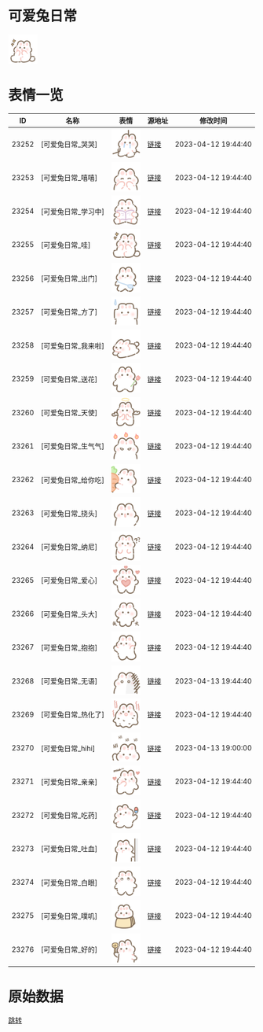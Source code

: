# 可爱兔日常

<img src="./cover.png" height="60" alt="cover" />

# 表情一览

|ID|名称|表情|源地址|修改时间|
|----|----|----|----|----|
|23252|[可爱兔日常_哭哭]|<img src="./pic/023252_%5B可爱兔日常_哭哭%5D.png" height="60" alt="哭哭"/>|[链接](https://i0.hdslb.com/bfs/garb/c7681bedfc7d2b14f01999b5baf641236999c1ab.png)|2023-04-12 19:44:40|
|23253|[可爱兔日常_嘻嘻]|<img src="./pic/023253_%5B可爱兔日常_嘻嘻%5D.png" height="60" alt="嘻嘻"/>|[链接](https://i0.hdslb.com/bfs/garb/f38617dc76e9486f457e83433e0253542b2fe17a.png)|2023-04-12 19:44:40|
|23254|[可爱兔日常_学习中]|<img src="./pic/023254_%5B可爱兔日常_学习中%5D.png" height="60" alt="学习中"/>|[链接](https://i0.hdslb.com/bfs/garb/d659e89a2b93fe701bd2d5fd065a558f67b6e96e.png)|2023-04-12 19:44:40|
|23255|[可爱兔日常_哇]|<img src="./pic/023255_%5B可爱兔日常_哇%5D.png" height="60" alt="哇"/>|[链接](https://i0.hdslb.com/bfs/garb/ea389196c6f6530e7530b6207165a77a55133c69.png)|2023-04-12 19:44:40|
|23256|[可爱兔日常_出门]|<img src="./pic/023256_%5B可爱兔日常_出门%5D.png" height="60" alt="出门"/>|[链接](https://i0.hdslb.com/bfs/garb/64513bdf003e8bceddd6f3c0da2fe302ee3c2e14.png)|2023-04-12 19:44:40|
|23257|[可爱兔日常_方了]|<img src="./pic/023257_%5B可爱兔日常_方了%5D.png" height="60" alt="方了"/>|[链接](https://i0.hdslb.com/bfs/garb/cbb8b27aa7602cd4af875fb40d7b6ef1e4b5e603.png)|2023-04-12 19:44:40|
|23258|[可爱兔日常_我来啦]|<img src="./pic/023258_%5B可爱兔日常_我来啦%5D.png" height="60" alt="我来啦"/>|[链接](https://i0.hdslb.com/bfs/garb/70219ed64454ce2176375ad3f09d43b6175fd80d.png)|2023-04-12 19:44:40|
|23259|[可爱兔日常_送花]|<img src="./pic/023259_%5B可爱兔日常_送花%5D.png" height="60" alt="送花"/>|[链接](https://i0.hdslb.com/bfs/garb/25efd48e8c87d4ed275f972e076f6dbd4f40c40f.png)|2023-04-12 19:44:40|
|23260|[可爱兔日常_天使]|<img src="./pic/023260_%5B可爱兔日常_天使%5D.png" height="60" alt="天使"/>|[链接](https://i0.hdslb.com/bfs/garb/8ae6f3cbac4a0937936099c96874b400f00b7dd2.png)|2023-04-12 19:44:40|
|23261|[可爱兔日常_生气气]|<img src="./pic/023261_%5B可爱兔日常_生气气%5D.png" height="60" alt="生气气"/>|[链接](https://i0.hdslb.com/bfs/garb/6abd8a1402bc3edbd5c7141819f61513e2c46a72.png)|2023-04-12 19:44:40|
|23262|[可爱兔日常_给你吃]|<img src="./pic/023262_%5B可爱兔日常_给你吃%5D.png" height="60" alt="给你吃"/>|[链接](https://i0.hdslb.com/bfs/garb/4c4ee4135f9d2309d411eaa00323a1a9d4fb4770.png)|2023-04-12 19:44:40|
|23263|[可爱兔日常_挠头]|<img src="./pic/023263_%5B可爱兔日常_挠头%5D.png" height="60" alt="挠头"/>|[链接](https://i0.hdslb.com/bfs/garb/019b49bb74a04e8e7f25f414c3520ad7dfd69da0.png)|2023-04-12 19:44:40|
|23264|[可爱兔日常_纳尼]|<img src="./pic/023264_%5B可爱兔日常_纳尼%5D.png" height="60" alt="纳尼"/>|[链接](https://i0.hdslb.com/bfs/garb/79c3a2ff9ccf5bcadbbc1bdb86cb2690ad66a5bf.png)|2023-04-12 19:44:40|
|23265|[可爱兔日常_爱心]|<img src="./pic/023265_%5B可爱兔日常_爱心%5D.png" height="60" alt="爱心"/>|[链接](https://i0.hdslb.com/bfs/garb/7488a421c57194e0237fe4bf0b90b6f063bb4bb7.png)|2023-04-12 19:44:40|
|23266|[可爱兔日常_头大]|<img src="./pic/023266_%5B可爱兔日常_头大%5D.png" height="60" alt="头大"/>|[链接](https://i0.hdslb.com/bfs/garb/19e8796bbe05a7da81882234829f6a62add08771.png)|2023-04-12 19:44:40|
|23267|[可爱兔日常_抱抱]|<img src="./pic/023267_%5B可爱兔日常_抱抱%5D.png" height="60" alt="抱抱"/>|[链接](https://i0.hdslb.com/bfs/garb/0a10bee286de9aa903df1be97ad07907991a270f.png)|2023-04-12 19:44:40|
|23268|[可爱兔日常_无语]|<img src="./pic/023268_%5B可爱兔日常_无语%5D.png" height="60" alt="无语"/>|[链接](https://i0.hdslb.com/bfs/garb/bacb91d07f4db06d102a1a63271c97cf2bdd207c.png)|2023-04-13 19:44:40|
|23269|[可爱兔日常_热化了]|<img src="./pic/023269_%5B可爱兔日常_热化了%5D.png" height="60" alt="热化了"/>|[链接](https://i0.hdslb.com/bfs/garb/86eecfdf6e80268a20fdf3c728873db4bda8fc66.png)|2023-04-12 19:44:40|
|23270|[可爱兔日常_hihi]|<img src="./pic/023270_%5B可爱兔日常_hihi%5D.png" height="60" alt="hihi"/>|[链接](https://i0.hdslb.com/bfs/garb/81fff9ceb8c3ff34897af48130a8963dc4619986.png)|2023-04-13 19:00:00|
|23271|[可爱兔日常_亲亲]|<img src="./pic/023271_%5B可爱兔日常_亲亲%5D.png" height="60" alt="亲亲"/>|[链接](https://i0.hdslb.com/bfs/garb/b127885c2d0a3fa6b8a2a7e8579328e69483f0a3.png)|2023-04-12 19:44:40|
|23272|[可爱兔日常_吃药]|<img src="./pic/023272_%5B可爱兔日常_吃药%5D.png" height="60" alt="吃药"/>|[链接](https://i0.hdslb.com/bfs/garb/abe18c60f0723b180edff3573793e1a1f95a19bb.png)|2023-04-12 19:44:40|
|23273|[可爱兔日常_吐血]|<img src="./pic/023273_%5B可爱兔日常_吐血%5D.png" height="60" alt="吐血"/>|[链接](https://i0.hdslb.com/bfs/garb/3b5ec2f36171ff415e0c7159c52dc33b936821ea.png)|2023-04-12 19:44:40|
|23274|[可爱兔日常_白眼]|<img src="./pic/023274_%5B可爱兔日常_白眼%5D.png" height="60" alt="白眼"/>|[链接](https://i0.hdslb.com/bfs/garb/ccf08d8d939bd8e3af5551e0307c247a5bec11c3.png)|2023-04-12 19:44:40|
|23275|[可爱兔日常_噗叽]|<img src="./pic/023275_%5B可爱兔日常_噗叽%5D.png" height="60" alt="噗叽"/>|[链接](https://i0.hdslb.com/bfs/garb/821f5f94603002335fde6b999529dea9e23f1c81.png)|2023-04-12 19:44:40|
|23276|[可爱兔日常_好的]|<img src="./pic/023276_%5B可爱兔日常_好的%5D.png" height="60" alt="好的"/>|[链接](https://i0.hdslb.com/bfs/garb/e1dcec25c9339667eb641c352a2ad77d4ea633bf.png)|2023-04-12 19:44:40|

# 原始数据

[跳转](./raw.json)

